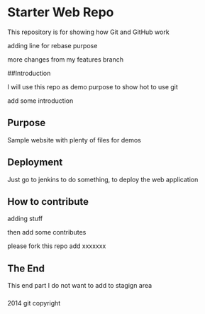 # Starter Web Repo

This repository is for showing how Git and GitHub work

adding line for rebase purpose

more changes from my features branch

##Introduction

I will use this repo as demo purpose to show hot to use git

add some introduction

## Purpose

Sample website with plenty of files for demos

## Deployment

Just go to jenkins to do something, to deploy the web application

## How to contribute

adding stuff

then add some contributes

please fork this repo add xxxxxxx

## The End

This end part I do not want to add to stagign area

###
2014 git copyright